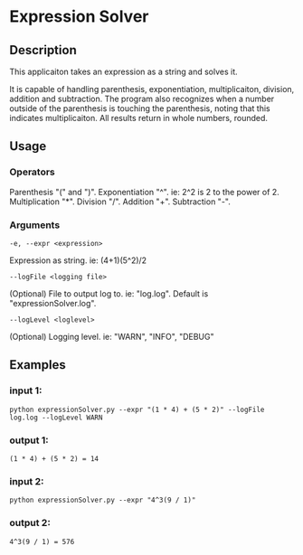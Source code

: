 # Expression Solver

## Description
This applicaiton takes an expression as a string and solves it. 

It is capable of handling parenthesis, exponentiation, multiplicaiton, division, addition and subtraction.
The program also recognizes when a number outside of the parenthesis is touching the parenthesis, noting that this indicates multiplicaiton.
All results return in whole numbers, rounded.

## Usage

### Operators
Parenthesis "(" and ")".
Exponentiation "^". ie: 2^2 is 2 to the power of 2.
Multiplication "*".
Division "/".
Addition "+".
Subtraction "-".

### Arguments
`-e, --expr <expression>`

Expression as string. ie: (4+1)(5^2)/2

`--logFile <logging file>`

(Optional) File to output log to. ie: "log.log". Default is "expressionSolver.log".

`--logLevel <loglevel>`

(Optional) Logging level. ie: "WARN", "INFO", "DEBUG"
	
	
## Examples
### input 1:
`python expressionSolver.py --expr "(1 * 4) + (5 * 2)" --logFile log.log --logLevel WARN`
### output 1:
`(1 * 4) + (5 * 2) = 14`
	
	
### input 2:
`python expressionSolver.py --expr "4^3(9 / 1)" `
### output 2:
`4^3(9 / 1) = 576`
